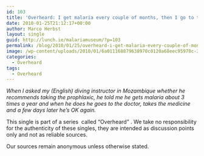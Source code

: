 ```yaml
---
id: 103
title: 'Overheard: I get malaria every couple of months, then I go to the doctor and get the pills.'
date: 2010-01-25T21:12:17+00:00
author: Marco Herbst
layout: single
guid: http://lunch.ie/malariamuseum/?p=103
permalink: /blog/2010/01/25/overheard-i-get-malaria-every-couple-of-months-i-go-to-the-doctor-and-get-the-pills/
image: /wp-content/uploads/2010/01/6a011168879638970c0120a68eec95970c-320wi3.jpg
categories:
  - Overheard
tags:
  - Overheard
---
```

_When I asked my (English) diving instructor in Mozambique whether he recommends taking the prophlaxic, he told me he gets malaria about 3 times a year and when he does he goes to the doctor, takes the medicine and a few days later he&#8217;s OK again<span style="font-style: normal;"><em>.</em></span>_

This single is part of a series  called &#8220;Overheard&#8221; . We take no responsibility for the authenticity of these singles, they are intended as discussion points only and not as reliable sources.

Our sources remain anonymous unless otherwise stated.